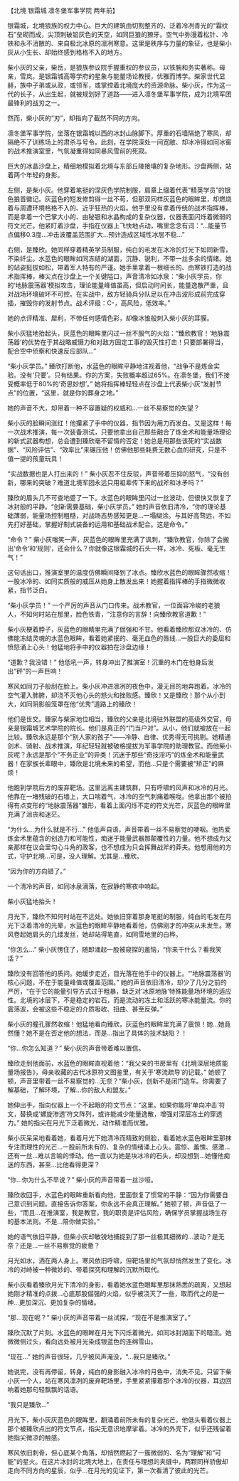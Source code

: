 【北境 银霜城  凛冬堡军事学院 两年前】

银霜城，北境狼族的权力中心。巨大的建筑由切割整齐的、泛着冷冽青光的“霜纹石”垒砌而成，尖顶刺破铅灰色的天空，如同巨狼的獠牙。空气中弥漫着松针、冷铁和永不消散的、来自极北冰原的凛冽寒意。这里是秩序与力量的象征，也是柴小灰从小生长、却始终感到格格不入的地方。

柴小灰的父亲，柴岳，是狼族参议院手握重权的参议员，以铁腕和务实著称。母亲，雪岚，是银霜城高等学府的星象与能量场论教授，优雅而博学。柴家世代显赫，族中子弟或从政，或领军，或掌控着北境庞大的资源命脉。柴小灰，作为这一代的长子，从出生起，就被规划好了道路——进入凛冬堡军事学院，成为北境军团最锋利的战刃之一。

然而，柴小灰的“刃”，却指向了截然不同的方向。

凛冬堡军事学院，坐落在银霜城以西的冰封山脉脚下。厚重的石墙隔绝了寒风，却隔绝不了训练场上的肃杀与号令。此刻，在学院深处一间宽敞、却冰冷得如同冰窖的战术推演室里，气氛凝重得如同暴风雪前的死寂。

巨大的冰晶沙盘上，精细地模拟着北境与东部丘陵接壤的复杂地形。沙盘两侧，站着两个年轻的身影。

左侧，是柴小灰。他穿着笔挺的深灰色学院制服，肩章上缀着代表“精英学员”的银色狼首徽记。灰蓝色的短发修剪得一丝不苟，但那双同样灰蓝色的眼眸里，却燃烧着与周遭环境格格不入的、近乎狂热的火焰。他手里没有拿着传统的战术指挥棒，而是拿着一个巴掌大小的、由秘银和水晶构成的复杂仪器，仪器表面闪烁着微弱的符文光芒。他紧盯着沙盘，手指在仪器上飞快地点动，嘴里念念有词：“…能量节点偏移0.3度…冲击波覆盖范围扩大…预计造成区域性冰层不稳…”

右侧，是臻欣。她同样穿着精英学员制服，纯白的毛发在冰冷的灯光下如同新雪，不染纤尘。水蓝色的眼眸如同冻结的湖面，沉静、锐利，不带一丝多余的情绪。她的站姿挺拔如松，带着军人特有的严谨。她手里拿着一根细长的、由寒铁打造的战术指挥棒，棒尖点在沙盘上一个关键隘口，声音清冷如冰泉：“柴小灰学员，你的‘地脉震荡器’模拟攻击，理论能量峰值虽高，但启动时间长，能量逸散严重，且对战场环境破坏不可控。在实战中，敌方轻骑兵分队足以在冲击波形成前完成穿插，摧毁你的发射节点。战术评级：C-，高风险，低效率。”

她的点评精准、犀利，不带任何感情色彩，却像冰锥般刺入柴小灰的耳膜。

柴小灰猛地抬起头，灰蓝色的眼眸里闪过一丝不服气的火焰：“臻欣教官！‘地脉震荡器’的优势在于其战略威慑力和对敌方固定工事的毁灭性打击！只要部署得当，配合空中侦察和快速反应部队…”

“柴小灰学员。” 臻欣打断他，水蓝色的眼眸平静地注视着他，“战争不是炼金实验。没有‘只要’。只有结果。你的方案，失败概率超过65%。在凛冬堡，我们不接受概率低于80%的‘奇思妙想’。” 她将指挥棒轻轻点在沙盘上代表柴小灰“发射节点”的位置，“这里，就是你的葬身之地。”

她的声音不大，却带着一种不容置疑的权威和…一丝不易察觉的失望？

柴小灰的脸瞬间涨红！他攥紧了手中的仪器，指节因为用力而发白。又是这样！每一次战术推演，每一次装备测试，只要他拿出自己那些融合了炼金术和能量场理论的新式武器构想，总会遭到臻欣毫不留情的否定！她总是用那些该死的“实战数据”、“风险评估”、“效率比”来碾压他！仿佛他那些耗费无数心血的研究，只是不值一提的孩童玩具！

“实战数据也是人打出来的！” 柴小灰忍不住反驳，声音带着压抑的怒气，“没有创新，哪来的突破？难道北境军团永远只用祖辈传下来的战斧和冰矛吗？”

臻欣的眉头几不可查地蹙了一下。水蓝色的眼眸里闪过一丝波动，但很快又恢复了冰封般的平静。“创新需要基础，柴小灰学员。” 她的声音依旧清冷，“你的理论基础薄弱，能量场控制粗糙，对战场态势感知更是…一塌糊涂。与其好高骛远，不如先打好基础，掌握好制式装备的运用和基础战术配合。这是命令。”

“命令？” 柴小灰嗤笑一声，灰蓝色的眼眸里充满了讽刺，“臻欣教官，你除了会搬出‘命令’和‘规则’，还会什么？你就像这银霜城的石头一样，冰冷、死板、毫无生气！”

这句话出口，推演室里的温度仿佛瞬间降到了冰点。臻欣水蓝色的眼眸骤然收缩！一股冰冷的、如同实质般的威压从她身上散发出来！她握着指挥棒的手指微微收紧，指节泛白。

“柴小灰学员！” 一个严厉的声音从门口传来。战术教官，一位面容冷峻的老狼人，不知何时站在那里，脸色铁青，“注意你的言辞！向臻欣教官道歉！”

柴小灰梗着脖子，灰蓝色的眼睛里充满了倔强和不甘。他看着臻欣那双冰冷的、仿佛能冻结灵魂的水蓝色眼眸，看着她紧抿的、毫无血色的唇线…一股巨大的委屈和愤怒涌上心头！他猛地将手中的仪器拍在沙盘边缘！

“道歉？我没错！” 他低吼一声，转身冲出了推演室！沉重的木门在他身后发出“砰”的一声巨响！

寒风如同刀子般刮在脸上。柴小灰冲进凛冽的夜色中，漫无目的地奔跑着。冰冷的空气灌入肺腑，却浇不灭他心头的怒火和挫败感。臻欣！又是臻欣！那个从小到大，如同阴影般笼罩在他“优秀”道路上的臻欣！

他们是世交。臻家与柴家地位相当，臻欣的父亲是北境驻外联盟的高级外交官，母亲是银霜城艺术学院的院长。他们是真正的“门当户对”。从小，他们就被放在一起比较。臻欣永远是那个“别人家的孩子”——冷静、自律、优秀得无可挑剔。她精通剑术、骑射、战术推演，年纪轻轻就被破格提拔为军事学院的助理教官。而他柴小灰呢？永远是那个“不务正业”的异类！沉迷于那些“奇技淫巧”的炼金术和能量武器！在家族长辈眼中，臻欣是北境未来的希望，而他…只是个需要被“矫正”的麻烦！

他跑到学院后方的废弃靶场。这里远离主建筑群，只有呼啸的风声和冰冷的月光。他靠在一堵残破的石墙上，大口喘着气，冰冷的空气刺痛着喉咙。他拿出那个被拍得有点变形的“地脉震荡器”雏形，看着上面闪烁不定的符文光芒，灰蓝色的眼眸里充满了沮丧和迷茫。

“为什么…为什么就是不行…” 他低声自语，声音带着一丝不易察觉的哽咽。他热爱炼金术里蕴含的创造力和可能性，痴迷于能量武器那颠覆性的力量。他不想成为父亲那样在议会里勾心斗角的政客，也不想成为只会挥舞战斧的莽夫。他想用他的方式，守护北境…可是，没人理解。尤其是…臻欣。

“因为你的方向错了。”

一个清冷的声音，如同冰泉滴落，在寂静的寒夜中响起。

柴小灰猛地抬头！

月光下，臻欣不知何时站在不远处。她依旧穿着那身笔挺的制服，纯白的毛发在月光下泛着清冷的光晕，水蓝色的眼眸平静地看着他，仿佛刚才的冲突从未发生。寒风卷起她肩头的几缕发丝，她却站得笔直，如同雪地里的白桦。

“你怎么…” 柴小灰愣住了，随即涌起一股被窥探的羞恼，“你来干什么？看我笑话？”

臻欣没有回答他的质问。她缓步走近，目光落在他手中的仪器上。“‘地脉震荡器’的核心问题，不在于能量峰值或覆盖范围。” 她的声音依旧清冷，却少了几分之前的严厉，“在于它的能量引导方式过于粗暴，缺乏对‘冰原地脉’特殊能量场环境的适应性。北境的冰层下，不是稳定的岩石，而是流动的冻土和活跃的寒冰能量流。你的震荡波，会被这些不稳定的介质吸收、扭曲、甚至反弹。”

柴小灰的瞳孔骤然收缩！他猛地看向臻欣，灰蓝色的眼眸里充满了震惊！她…她竟然懂？她不是在否定他的想法，而是…指出了具体的技术缺陷？！

“你…你怎么知道？” 柴小灰的声音带着难以置信。

臻欣走到他面前，水蓝色的眼眸直视着他：“我父亲的书房里有《北境深层地质能量场报告》，母亲收藏的古代冰原符文图鉴里，有关于‘寒流疏导’的记载。” 她顿了顿，声音里带着一丝不易察觉的…无奈？“柴小灰，创新不是闭门造车。你需要了解基础，了解环境，了解…你的敌人和盟友。”

她伸出手，指向仪器上一个不起眼的符文节点：“这里。如果你能将‘单向冲击’符文，替换成‘螺旋渗透’符文阵列，或许能减少能量逸散，增强对深层冻土的穿透力。” 她的指尖在月光下泛着微光，动作精准而优雅。

柴小灰呆呆地看着她，看着月光下她清冷而精致的侧脸，看着她水蓝色眼眸里那抹专注而理性的光芒…一股前所未有的、复杂的情绪涌上心头。震惊、羞愧、感激…还有一丝…难以言喻的悸动。他一直以为她是块冰冷的石头，却没想到…她懂他痴迷的东西，甚至…比他看得更深？

“你…你为什么不早说？” 柴小灰的声音带着一丝沙哑。

臻欣收回手，水蓝色的眼眸重新看向他，里面恢复了惯常的平静：“因为你需要自己意识到问题。直接告诉你答案，你永远不会真正理解。” 她顿了顿，声音低了一些，“而且…在推演室，我是教官。我的职责是评估风险，确保学员掌握战场生存的基本法则。不是…陪你做实验。”

她的语气依旧平静，但柴小灰却敏锐地捕捉到了那一丝极其细微的…波动？是无奈？还是…一丝不易察觉的疲惫？

月光如水，洒在两人身上。寒风依旧呼啸，但靶场里的气氛却悄然发生了变化。冰冷的对峙被一种微妙的、带着探究和理解的沉默所取代。

柴小灰看着臻欣月光下清冷的身影，看着她水蓝色眼眸里那抹熟悉的疏离，又想起她刚才精准的点拨…心底那股倔强的火焰，似乎被浇灭了一些，取而代之的是一种…更加深沉、更加复杂的情绪。

“那…现在呢？” 柴小灰的声音带着一丝试探，“现在不是推演室了。”

臻欣沉默了片刻。水蓝色的眼眸在月光下闪烁着微光，如同冰封湖面下的暗流。她微微侧过头，看向远处被月光染成银蓝色的连绵雪山。

“现在…” 她的声音很轻，几乎被风声淹没，“…我只是臻欣。”

她说完，没有再停留，转身，纯白的身影融入冰冷的月色中，消失不见。只留下柴小灰一个人，站在寒风凛冽的废弃靶场里，手里紧紧攥着那个冰冷的仪器，耳边回响着她那句轻飘飘的话语。

“我只是臻欣…”

月光下，柴小灰灰蓝色的眼眸里，翻涌着前所未有的复杂光芒。他低头看着仪器上那个被臻欣点出的符文节点，指尖无意识地摩挲着。冰冷的外壳下，似乎还残留着她指尖微凉的触感。

寒风依旧刺骨，但心底某个角落，却悄然燃起了一簇微弱的、名为“理解”和“可能”的星火。在这片冰封的北境大地上，在责任与理想的夹缝中，两颗同样骄傲却走向不同方向的星辰，似乎…在月光的见证下，第一次看清了彼此的光芒。 